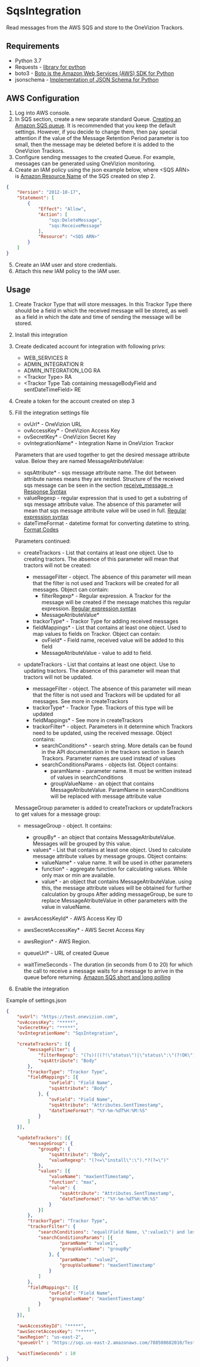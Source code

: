 # SqsIntegration

Read messages from the AWS SQS and store to the OneVizion Trackors.

## Requirements
- Python 3.7
- Requests - [library for python](https://requests.readthedocs.io/en/master/)
- boto3 - [Boto is the Amazon Web Services (AWS) SDK for Python](https://boto3.amazonaws.com/v1/documentation/api/latest/index.html)
- jsonschema - [Implementation of JSON Schema for Python](https://python-jsonschema.readthedocs.io/en/stable/)

## AWS Configuration
1. Log into AWS console.
2. In SQS section, create a new separate standard Queue. [Creating an Amazon SQS queue](https://docs.aws.amazon.com/AWSSimpleQueueService/latest/SQSDeveloperGuide/sqs-create-queue.html). It is recommended that you keep the default settings.
However, if you decide to change them, then pay special attention if the value of the Message Retention Period parameter is too small, then the message may be deleted before it is added to the OneVizion Trackors.
3. Configure sending messages to the created Queue. For example, messages can be generated using OneVizion monitoring.
4. Create an IAM policy using the json example below, where \<SQS ARN\> is [Amazon Resource Name](https://docs.aws.amazon.com/general/latest/gr/aws-arns-and-namespaces.html) of the SQS created on step 2.

```json
{
    "Version": "2012-10-17",
    "Statement": [
        {
            "Effect": "Allow",
            "Action": [
                "sqs:DeleteMessage",
                "sqs:ReceiveMessage"
            ],
            "Resource": "<SQS ARN>"
        }
    ]
}
```

5. Create an IAM user and store credentials.
6. Attach this new IAM policy to the IAM user.


## Usage
1. Create Trackor Type that will store messages. In this Trackor Type there should be a field in which the received message will be stored, as well as a field in which the date and time of sending the message will be stored.
2. Install this integration
3. Create dedicated account for integration with following privs:
   * WEB_SERVICES R
   * ADMIN_INTEGRATION R
   * ADMIN_INTEGRATION_LOG RA
   * \<Trackor Type\> RA
   * \<Trackor Type Tab containing messageBodyField and sentDateTimeField\> RE
4. Create a token for the account created on step 3
5. Fill the integration settings file
   - ovUrl* - OneVizion URL
   - ovAccessKey* - OneVizion Access Key
   - ovSecretKey* - OneVizion Secret Key
   - ovIntegrationName* - Integration Name in OneVizion Trackor

   Parameters that are used together to get the desired message attribute value. Below they are named MessageAtributeValue:
    * sqsAttribute* - sqs message attribute name. The dot between attribute names means they are nested. Structure of the received sqs message can be seen in the section [receive_message -> Response Syntax](https://boto3.amazonaws.com/v1/documentation/api/latest/reference/services/sqs.html#SQS.Client.receive_message) 
    * valueRegexp - regular expression that is used to get a substring of sqs message attribute value. The absence of this parameter will mean that sqs message attribute value will be used in full. [Regular expression syntax](https://docs.python.org/3/library/re.html#regular-expression-syntax)
    * dateTimeFormat - datetime format for converting datetime to string. [Format Codes](https://docs.python.org/3/library/datetime.html#strftime-and-strptime-format-codes)

   Parameters continued:
    - createTrackors - List that contains at least one object. Use to creating tractors. The absence of this parameter will mean that tractors will not be created:
        - messageFilter - object. The absence of this parameter will mean that the filter is not used and Trackors will be created for all messages. Object can contain:
            - filterRegexp* - Regular expression. A Trackor for the message will be created if the message matches this regular expression. [Regular expression syntax](https://docs.python.org/3/library/re.html#regular-expression-syntax)
            - MessageAtributeValue*
        - trackorType* - Trackor Type for adding received messages
        - fieldMappings* - List that contains at least one object. Used to map values to fields on Trackor. Object can contain:
            - ovField* - Field name, received value will be added to this field 
            - MessageAtributeValue - value to add to field.

   - updateTrackors - List that contains at least one object. Use to updating tractors. The absence of this parameter will mean that tractors will not be updated.
        - messageFilter - object. The absence of this parameter will mean that the filter is not used and Trackors will be updated for all messages. See more in createTrackors
        - trackorType* - Trackor Type. Trackors of this type will be updated
        - fieldMappings* - See more in createTrackors
        - trackorFilter* - object. Parameters in it determine which Trackors need to be updated, using the received message. Object contains:
            - searchConditions* - search string. More details can be found in the API documentation in the trackors section in Search Trackors. Parameter names are used instead of values
            - searchConditionsParams - objects list. Object contains:
                - paramName - parameter name. It must be written instead of values in searchConditions
                - groupValueName - an object that contains MessageAtributeValue. ParamName in searchConditions will be replaced with message attribute value

    MessageGroup parameter is added to createTrackors or updateTrackors to get values for a message group:
    - messageGroup - object. It contains:
        - groupBy* - an object that contains MessageAtributeValue. Messages will be grouped by this value.
        - values* - List that contains at least one object. Used to calculate message attribute values by message groups. Object contains:
            - valueName* - value name. It will be used in other parameters
            - function* - aggregate function for calculating values. While only max or min are available.
            - value* - an object that contains MessageAtributeValue. using this, the message attribute values will be obtained for further calculation by groups
    After adding messageGroup, be sure to replace MessageAtributeValue in other parameters with the value in valueName.

   - awsAccessKeyId* - AWS Access Key ID
   - awsSecretAccessKey* - AWS Secret Access Key
   - awsRegion* - AWS Region.
   - queueUrl* - URL of created Queue
   
   - waitTimeSeconds - The duration (in seconds from 0 to 20) for which the call to receive a message waits for a message to arrive in the queue before returning. [Amazon SQS short and long polling](https://docs.aws.amazon.com/AWSSimpleQueueService/latest/SQSDeveloperGuide/sqs-short-and-long-polling.html)
   
6. Enable the integration

Example of settings.json

```json
{
    "ovUrl": "https://test.onevizion.com",
    "ovAccessKey": "*****",
    "ovSecretKey": "*****",
    "ovIntegrationName": "SqsIntegration",

    "createTrackors": [{
        "messageFilter": {
            "filterRegexp": "(?s)(((?!\"status\")|\"status\":\"(?!OK\")).)*",
            "sqsAttribute": "Body"
        },
        "trackorType": "Trackor Type",
        "fieldMappings": [{
                "ovField": "Field Name",
                "sqsAttribute": "Body"
            }, {
                "ovField": "Field Name",
                "sqsAttribute": "Attributes.SentTimestamp",
                "dateTimeFormat": "%Y-%m-%dT%H:%M:%S"
            }
        ]
    }],

    "updateTrackors": [{
        "messageGroup": {
            "groupBy": {
                "sqsAttribute": "Body",
                "valueRegexp": "(?<=\"install\":\").*?(?=\")"
            },
            "values": [{
                "valueName": "maxSentTimestamp",
                "function": "max",
                "value": {
                    "sqsAttribute": "Attributes.SentTimestamp",
                    "dateTimeFormat": "%Y-%m-%dT%H:%M:%S"
                }
            }]
        },
        "trackorType": "Trackor Type",
        "trackorFilter": {
            "searchConditions": "equal(Field Name, \":value1\") and less(Field Name, :value2)",
            "searchConditionsParams": [{
                    "paramName": "value1",
                    "groupValueName": "groupBy"
                }, {
                    "paramName": "value2",
                    "groupValueName": "maxSentTimestamp"
                }
            ]
        },
        "fieldMappings": [{
                "ovField": "Field Name",
                "groupValueName": "maxSentTimestamp"
            }
        ]
    }],

    "awsAccessKeyId": "*****",
    "awsSecretAccessKey": "*****",
    "awsRegion": "us-east-2",
    "queueUrl" : "https://sqs.us-east-2.amazonaws.com/788508682010/Test",

    "waitTimeSeconds" : 10
}
```